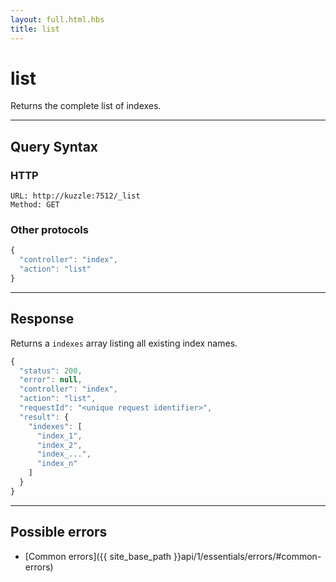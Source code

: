 ```yaml
---
layout: full.html.hbs
title: list
---
```


# list

Returns the complete list of indexes.

---

## Query Syntax

### HTTP

```http
URL: http://kuzzle:7512/_list
Method: GET
```

### Other protocols


```js
{
  "controller": "index",
  "action": "list"
}
```

---

## Response

Returns a `indexes` array listing all existing index names.

```js
{
  "status": 200,
  "error": null,
  "controller": "index",
  "action": "list",
  "requestId": "<unique request identifier>",
  "result": {
    "indexes": [
      "index_1",
      "index_2",
      "index_...",
      "index_n"
    ]
  }
}
```

---

## Possible errors

- [Common errors]({{ site_base_path }}api/1/essentials/errors/#common-errors)
